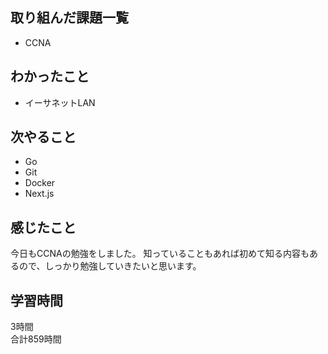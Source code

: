## 取り組んだ課題一覧
- CCNA

## わかったこと
- イーサネットLAN

## 次やること
- Go
- Git
- Docker
- Next.js

## 感じたこと
今日もCCNAの勉強をしました。
知っていることもあれば初めて知る内容もあるので、しっかり勉強していきたいと思います。

## 学習時間
3時間<br />
合計859時間

